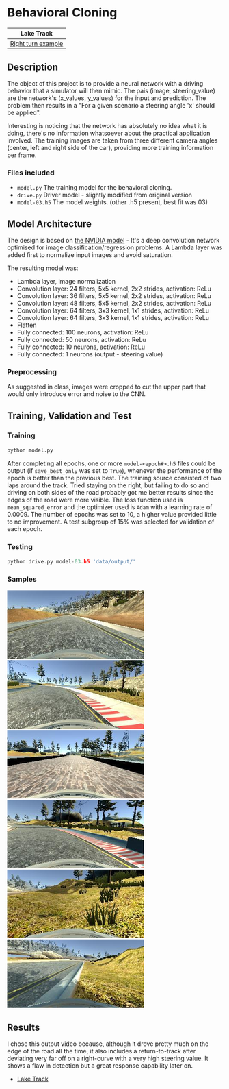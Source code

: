 # Behavioral Cloning

|Lake Track|
|:--------:|
|[Right turn example](docs/CarND-P3-right-curve.gif)|

## Description

The object of this project is to provide a neural network with a driving behavior that a simulator will then mimic. The pais (image, steering_value) are the network's (x_values, y_values) for the input and prediction. The problem then results in a "For a given scenario a steering angle 'x' should be applied".

Interesting is noticing that the network has absolutely no idea what it is doing, there's no information whatsoever about the practical application involved. 
The training images are taken from three different camera angles (center, left and right side of the car), providing more training information per frame.

### Files included

- `model.py` The training model for the behavioral cloning.
- `drive.py` Driver model - slightly modified from original version
- `model-03.h5` The model weights. (other .h5 present, best fit was 03)

## Model Architecture

The design is based on [the NVIDIA model](https://devblogs.nvidia.com/parallelforall/deep-learning-self-driving-cars/) - It's a deep convolution network optimised for image classification/regression problems. A Lambda layer was added first to normalize input images and avoid saturation.

The resulting model was:

- Lambda layer, image normalization
- Convolution layer:  24 filters, 5x5 kernel, 2x2 strides, activation: ReLu
- Convolution layer:  36 filters, 5x5 kernel, 2x2 strides, activation: ReLu
- Convolution layer:  48 filters, 5x5 kernel, 2x2 strides, activation: ReLu
- Convolution layer:  64 filters, 3x3 kernel, 1x1 strides, activation: ReLu
- Convolution layer:  64 filters, 3x3 kernel, 1x1 strides, activation: ReLu
- Flatten
- Fully connected:   100 neurons, activation: ReLu
- Fully connected:    50 neurons, activation: ReLu
- Fully connected:    10 neurons, activation: ReLu
- Fully connected:     1 neurons (output - steering value)

### Preprocessing

As suggested in class, images were cropped to cut the upper part that would only introduce error and noise to the CNN.

## Training, Validation and Test

### Training 
```python
python model.py
```
After completing all epochs, one or more `model-<epoch#>.h5` files could be output (if `save_best_only` was set to `True`), whenever the performance of the epoch is better than the previous best.
The training source consisted of two laps around the track. Tried staying on the right, but failing to do so and driving on both sides of the road probably got me better results since the edges of the road were more visible.
The loss function used is `mean_squared_error` and the optimizer used is `Adam` with a learning rate of 0.0009.
The number of epochs was set to 10, a higher value provided little to no improvement.
A test subgroup of 15% was selected for validation of each epoch. 

### Testing
```python
python drive.py model-03.h5 'data/output/'
```
### Samples
![1](docs/2019_06_27_20_10_24_934.jpg)![2](docs/2019_06_27_20_11_08_644.jpg)![3](docs/2019_06_27_20_11_41_379.jpg)
![4](docs/2019_06_27_20_12_02_083.jpg)![5](docs/2019_06_27_20_12_08_479.jpg)![6](docs/2019_06_27_20_12_13_619.jpg)

## Results

I chose this output video because, although it drove pretty much on the edge of the road all the time, it also includes a return-to-track after deviating very far off on a right-curve with a very high steering value. It shows a flaw in detection but a great response capability later on.

- [Lake Track](docs/output.mp4)
